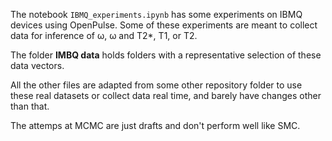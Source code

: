 The notebook `IBMQ_experiments.ipynb` has some experiments on IBMQ devices using OpenPulse. Some of these experiments are meant to collect data for inference of ω, ω and T2*, T1, or T2.

The folder **IMBQ data** holds folders with a representative selection of these data vectors.

All the other files are adapted from some other repository folder to use these real datasets or collect data real time, and barely have changes other than that.

The attemps at MCMC are just drafts and don't perform well like SMC.

